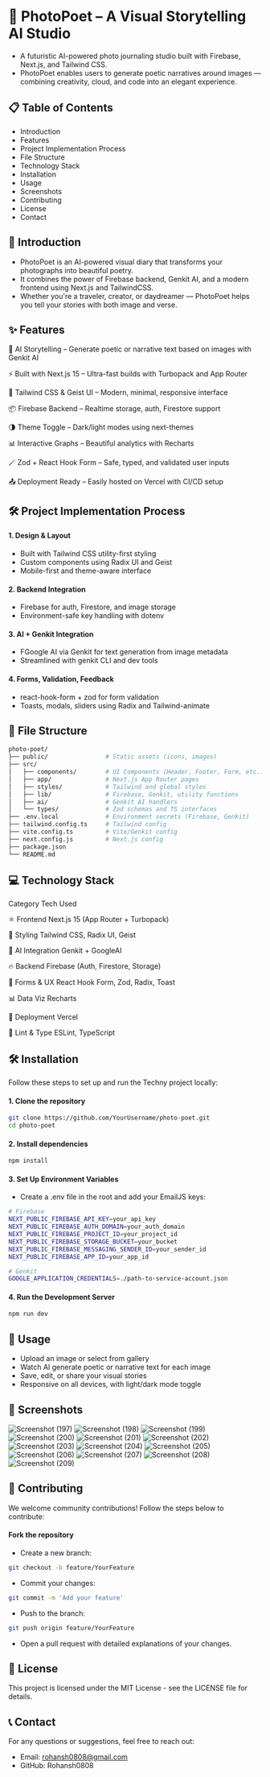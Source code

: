 # 📸 PhotoPoet – A Visual Storytelling AI Studio




- A futuristic AI-powered photo journaling studio built with Firebase, Next.js, and Tailwind CSS.
- PhotoPoet enables users to generate poetic narratives around images — combining creativity, cloud, and code into an elegant experience.


## 📋 Table of Contents
- Introduction
- Features
- Project Implementation Process
- File Structure
- Technology Stack
- Installation
- Usage
- Screenshots
- Contributing
- License
- Contact

## 📘 Introduction

- PhotoPoet is an AI-powered visual diary that transforms your photographs into beautiful poetry.
- It combines the power of Firebase backend, Genkit AI, and a modern frontend using Next.js and TailwindCSS.
- Whether you're a traveler, creator, or daydreamer — PhotoPoet helps you tell your stories with both image and verse.


## ✨ Features

🧠 AI Storytelling – Generate poetic or narrative text based on images with Genkit AI

⚡ Built with Next.js 15 – Ultra-fast builds with Turbopack and App Router

🎨 Tailwind CSS & Geist UI – Modern, minimal, responsive interface

📦 Firebase Backend – Realtime storage, auth, Firestore support

🌗 Theme Toggle – Dark/light modes using next-themes

📊 Interactive Graphs – Beautiful analytics with Recharts

🪄 Zod + React Hook Form – Safe, typed, and validated user inputs

📤 Deployment Ready – Easily hosted on Vercel with CI/CD setup

## 🛠 Project Implementation Process

#### 1. Design & Layout
- Built with Tailwind CSS utility-first styling
- Custom components using Radix UI and Geist
- Mobile-first and theme-aware interface

#### 2. Backend Integration
- Firebase for auth, Firestore, and image storage
- Environment-safe key handling with dotenv

#### 3. AI + Genkit Integration
- FGoogle AI via Genkit for text generation from image metadata
- Streamlined with genkit CLI and dev tools

#### 4. Forms, Validation, Feedback
- react-hook-form + zod for form validation
- Toasts, modals, sliders using Radix and Tailwind-animate

## 📁 File Structure

```bash
photo-poet/
├── public/                # Static assets (icons, images)
├── src/
│   ├── components/        # UI Components (Header, Footer, Form, etc.)
│   ├── app/               # Next.js App Router pages
│   ├── styles/            # Tailwind and global styles
│   ├── lib/               # Firebase, Genkit, utility functions
│   ├── ai/                # Genkit AI handlers
│   └── types/             # Zod schemas and TS interfaces
├── .env.local             # Environment secrets (Firebase, Genkit)
├── tailwind.config.ts     # Tailwind config
├── vite.config.ts         # Vite/Genkit config
├── next.config.js         # Next.js config
├── package.json
└── README.md
```

## 💻 Technology Stack

Category	Tech Used

⚛️ Frontend	Next.js 15 (App Router + Turbopack)

🎨 Styling	Tailwind CSS, Radix UI, Geist

🧠 AI Integration	Genkit + GoogleAI

🔥 Backend	Firebase (Auth, Firestore, Storage)

📧 Forms & UX	React Hook Form, Zod, Radix, Toast

📊 Data Viz	Recharts

🚀 Deployment	Vercel

🧪 Lint & Type	ESLint, TypeScript

## 🛠 Installation

Follow these steps to set up and run the Techny project locally:

#### 1. Clone the repository
```bash
git clone https://github.com/YourUsername/photo-poet.git
cd photo-poet
```

#### 2. Install dependencies

```bash
npm install
```

#### 3. Set Up Environment Variables

- Create a .env file in the root and add your EmailJS keys:

```bash
# Firebase
NEXT_PUBLIC_FIREBASE_API_KEY=your_api_key
NEXT_PUBLIC_FIREBASE_AUTH_DOMAIN=your_auth_domain
NEXT_PUBLIC_FIREBASE_PROJECT_ID=your_project_id
NEXT_PUBLIC_FIREBASE_STORAGE_BUCKET=your_bucket
NEXT_PUBLIC_FIREBASE_MESSAGING_SENDER_ID=your_sender_id
NEXT_PUBLIC_FIREBASE_APP_ID=your_app_id

# Genkit
GOOGLE_APPLICATION_CREDENTIALS=./path-to-service-account.json
```

#### 4. Run the Development Server

```bash
npm run dev
```

## 🚀 Usage
- Upload an image or select from gallery
- Watch AI generate poetic or narrative text for each image
- Save, edit, or share your visual stories
- Responsive on all devices, with light/dark mode toggle


## 📸 Screenshots

![Screenshot (197)](https://github.com/user-attachments/assets/f5dbb760-9265-474a-b1af-2a5dc6819211)
![Screenshot (198)](https://github.com/user-attachments/assets/9e3880f3-22c0-4e45-8e59-6da509e23585)
![Screenshot (199)](https://github.com/user-attachments/assets/880e610b-ab9c-464e-93cc-622f41c5c293)
![Screenshot (200)](https://github.com/user-attachments/assets/5dd433a2-22af-4ffa-a5c0-1e8983238ecb)
![Screenshot (201)](https://github.com/user-attachments/assets/6323829b-5543-4112-8843-8e152cafd89a)
![Screenshot (202)](https://github.com/user-attachments/assets/353ac4b3-4e69-418e-9380-fe2aee667ce5)
![Screenshot (203)](https://github.com/user-attachments/assets/6865f042-554c-4f17-8df8-7ce80ff84e56)
![Screenshot (204)](https://github.com/user-attachments/assets/fc697d97-8b4e-4bf7-bf01-8b2d8fe1debb)
![Screenshot (205)](https://github.com/user-attachments/assets/499b6ac7-f0bf-4cab-b6d5-9e59b2eddeeb)
![Screenshot (206)](https://github.com/user-attachments/assets/19ce43e7-4f26-47cc-bb86-0f4226024b10)
![Screenshot (207)](https://github.com/user-attachments/assets/d4292753-7856-403d-b077-36156c404ce3)
![Screenshot (208)](https://github.com/user-attachments/assets/49c49f7b-30dc-4054-8b54-132deba71852)
![Screenshot (209)](https://github.com/user-attachments/assets/cafd7db7-6c24-4580-8c4b-c5b535bd7204)


## 🤝 Contributing
We welcome community contributions! Follow the steps below to contribute:

#### Fork the repository
- Create a new branch:
```bash
git checkout -b feature/YourFeature
```

- Commit your changes:
```bash
git commit -m 'Add your feature'
```

- Push to the branch:
```bash
git push origin feature/YourFeature
```

- Open a pull request with detailed explanations of your changes.

## 📄 License

This project is licensed under the MIT License - see the LICENSE file for details.

## 📞 Contact
For any questions or suggestions, feel free to reach out:

- Email: rohansh0808@gmail.com
- GitHub: Rohansh0808
